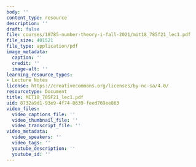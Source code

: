 ```yaml
---
body: ''
content_type: resource
description: ''
draft: false
file: courses/18785-number-theory-i-fall-2021/mit18_785f21_lec1.pdf
file_size: 401521
file_type: application/pdf
image_metadata:
  caption: ''
  credit: ''
  image-alt: ''
learning_resource_types:
- Lecture Notes
license: https://creativecommons.org/licenses/by-nc-sa/4.0/
resourcetype: Document
title: MIT18_785F21_lec1.pdf
uid: 8732a9d1-93e9-4f74-8639-feed769ee863
video_files:
  video_captions_file: ''
  video_thumbnail_file: ''
  video_transcript_file: ''
video_metadata:
  video_speakers: ''
  video_tags: ''
  youtube_description: ''
  youtube_id: ''
---
```

